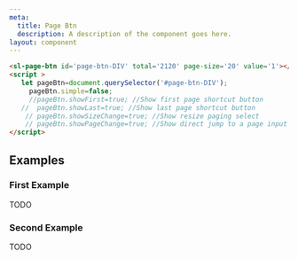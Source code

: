 ```yaml
---
meta:
  title: Page Btn
  description: A description of the component goes here.
layout: component
---
```


```html preview
<sl-page-btn id='page-btn-DIV' total='2120' page-size='20' value='1'></sl-page-btn>
<script >
   let pageBtn=document.querySelector('#page-btn-DIV');
     pageBtn.simple=false;
     //pageBtn.showFirst=true; //Show first page shortcut button
   //  pageBtn.showLast=true; //Show last page shortcut button
    // pageBtn.showSizeChange=true; //Show resize paging select
    // pageBtn.showPageChange=true; //Show direct jump to a page input
</script>
```

## Examples

### First Example

TODO

### Second Example

TODO

